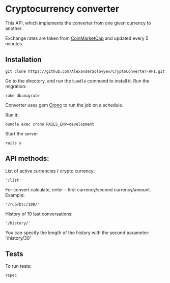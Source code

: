 # Cryptocurrency converter

This API, which implements the converter from one given currency to another.

Exchange rates are taken from [CoinMarketCap](https://coinmarketcap.com) and updated every 5 minutes.

## Installation

```
git clone https://github.com/AlexanderSolovyev/CryptoConverter-API.git
```
Go to the directory, and run the `bundle` command to install it.
Run the migration:
```
rake db:migrate
```
Converter uses gem [Crono](https://github.com/plashchynski/crono) to run the job on a schedule.

Run it:
```
bundle exec crono RAILS_ENV=development
```
Start the server
```
rails s
```

## API methods:

List of active currencies / crypto currency:
```
'/list'
```
For convert calculate, enter - first currency/second currency/amount.
Example:
```
'/rub/btc/100/'
```
History of 10 last conversations:
```
'/history/'
```
You can specify the length of the history with the second parameter:
'/history/30'

## Tests

To run tests:
```
rspec
```
